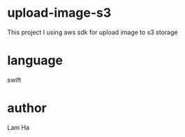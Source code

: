 # upload-image-s3
This project I using aws sdk for upload image to s3 storage
# language
swift
# author 
Lam Ha
